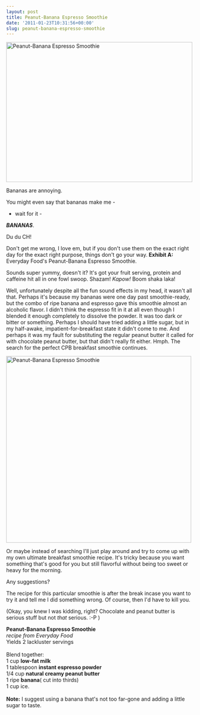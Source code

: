 ```yaml
---
layout: post
title: Peanut-Banana Espresso Smoothie
date: '2011-01-23T10:31:56+00:00'
slug: peanut-banana-espresso-smoothie
---
```

<a href="http://www.flickr.com/photos/kstar810/5381026030/" title="Peanut-Banana Espresso Smoothie by kstar810, on Flickr"><img src="http://farm6.static.flickr.com/5004/5381026030_3b9b32ff2e.jpg" width="500" height="375" alt="Peanut-Banana Espresso Smoothie" /></a>

Bananas are annoying.

You might even say that bananas make me - 

- wait for it - 

<em><strong>BANANAS</strong></em>.

Du du CH!

Don't get me wrong, I love em, but if you don't use them on the exact right day for the exact right purpose, things don't go your way. <strong>Exhibit A:</strong> Everyday Food's Peanut-Banana Espresso Smoothie. 

Sounds super yummy, doesn't it? It's got your fruit serving, protein and caffeine hit all in one fowl swoop. Shazam! <em>Kapow!</em> Boom shaka laka!

Well, unfortunately despite all the fun sound effects in my head, it wasn't all that. Perhaps it's because my bananas were one day past smoothie-ready, but the combo of ripe banana and espresso gave this smoothie almost an alcoholic flavor. I didn't think the espresso fit in it at all even though I blended it enough completely to dissolve the powder. It was too dark or bitter or something. Perhaps I should have tried adding a little sugar, but in my half-awake, impatient-for-breakfast state it didn't come to me. And perhaps it was my fault for substituting the regular peanut butter it called for with chocolate peanut butter, but that didn't really fit either. Hmph. The search for the perfect CPB breakfast smoothie continues.

<a href="http://www.flickr.com/photos/kstar810/5380424549/" title="Peanut-Banana Espresso Smoothie by kstar810, on Flickr"><img src="http://farm6.static.flickr.com/5049/5380424549_7d0a14786e.jpg" width="497" height="500" alt="Peanut-Banana Espresso Smoothie" /></a>

Or maybe instead of searching I'll just play around and try to come up with my own ultimate breakfast smoothie recipe. It's tricky because you want something that's good for you but still flavorful without being too sweet or heavy for the morning. 

Any suggestions?

The recipe for this particular smoothie is after the break incase you want to try it and tell me I did something wrong. Of course, then I'd have to kill you.

(Okay, you knew I was kidding, right? Chocolate and peanut butter is serious stuff but not <em>that</em> serious. :-P )

<!--more-->
<div class="recipe">
<strong>Peanut-Banana Espresso Smoothie</strong><br>
<em>recipe from Everyday Food</em><br>
Yields 2 lackluster servings<br>
<br>
Blend together:<br>
1 cup <strong>low-fat milk</strong><br>
1 tablespoon <strong>instant espresso powder</strong><br>
1/4 cup <strong>natural creamy peanut butter</strong><br>
1 ripe <strong>banana</strong>( cut into thirds)<br>
1 cup ice.<br>
<br>
<strong>Note:</strong> I suggest using a banana that's not too far-gone and adding a little sugar to taste.
</div>

